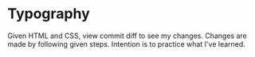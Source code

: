 # Typography
Given HTML and CSS, view commit diff to see my changes. Changes are made by following given steps. Intention is to practice what I've learned.
